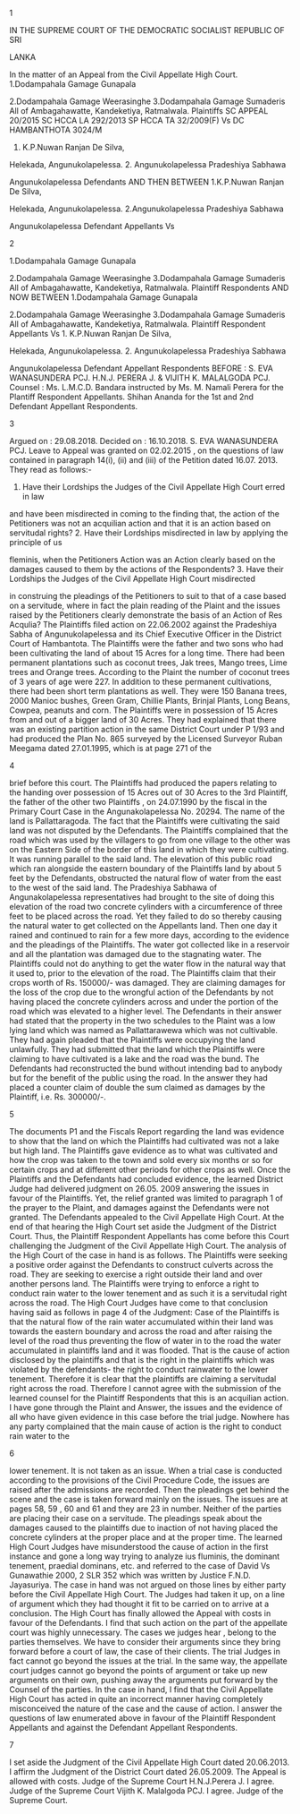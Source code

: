 1

IN THE SUPREME COURT OF THE DEMOCRATIC SOCIALIST REPUBLIC OF SRI

LANKA

In the matter of an Appeal from the Civil Appellate High Court. 1.Dodampahala Gamage Gunapala

2.Dodampahala Gamage Weerasinghe 3.Dodampahala Gamage Sumaderis All of Ambagahawatte, Kandeketiya, Ratmalwala. Plaintiffs SC APPEAL 20/2015 SC HCCA LA 292/2013 SP HCCA TA 32/2009(F) Vs DC HAMBANTHOTA 3024/M

1. K.P.Nuwan Ranjan De Silva,

Helekada, Angunukolapelessa. 2. Angunukolapelessa Pradeshiya Sabhawa

Angunukolapelessa Defendants AND THEN BETWEEN 1.K.P.Nuwan Ranjan De Silva,

Helekada, Angunukolapelessa. 2.Angunukolapelessa Pradeshiya Sabhawa

Angunukolapelessa Defendant Appellants Vs

2

1.Dodampahala Gamage Gunapala

2.Dodampahala Gamage Weerasinghe 3.Dodampahala Gamage Sumaderis All of Ambagahawatte, Kandeketiya, Ratmalwala. Plaintiff Respondents AND NOW BETWEEN 1.Dodampahala Gamage Gunapala

2.Dodampahala Gamage Weerasinghe 3.Dodampahala Gamage Sumaderis All of Ambagahawatte, Kandeketiya, Ratmalwala. Plaintiff Respondent Appellants Vs 1. K.P.Nuwan Ranjan De Silva,

Helekada, Angunukolapelessa. 2. Angunukolapelessa Pradeshiya Sabhawa

Angunukolapelessa Defendant Appellant Respondents BEFORE : S. EVA WANASUNDERA PCJ. H.N.J. PERERA J. & VIJITH K. MALALGODA PCJ. Counsel : Ms. L.M.C.D. Bandara instructed by Ms. M. Namali Perera for the Plantiff Respondent Appellants. Shihan Ananda for the 1st and 2nd Defendant Appellant Respondents.

3

Argued on : 29.08.2018. Decided on : 16.10.2018. S. EVA WANASUNDERA PCJ. Leave to Appeal was granted on 02.02.2015 , on the questions of law contained in paragraph 14(i), (ii) and (iii) of the Petition dated 16.07. 2013. They read as follows:-

1. Have their Lordships the Judges of the Civil Appellate High Court erred in law

and have been misdirected in coming to the finding that, the action of the Petitioners was not an acquilian action and that it is an action based on servitudal rights? 2. Have their Lordships misdirected in law by applying the principle of us

fleminis, when the Petitioners Action was an Action clearly based on the damages caused to them by the actions of the Respondents? 3. Have their Lordships the Judges of the Civil Appellate High Court misdirected

in construing the pleadings of the Petitioners to suit to that of a case based on a servitude, where in fact the plain reading of the Plaint and the issues raised by the Petitioners clearly demonstrate the basis of an Action of Res Acqulia? The Plaintiffs filed action on 22.06.2002 against the Pradeshiya Sabha of Angunukolapelessa and its Chief Executive Officer in the District Court of Hambantota. The Plaintiffs were the father and two sons who had been cultivating the land of about 15 Acres for a long time. There had been permanent plantations such as coconut trees, Jak trees, Mango trees, Lime trees and Orange trees. According to the Plaint the number of coconut trees of 3 years of age were 227. In addition to these permanent cultivations, there had been short term plantations as well. They were 150 Banana trees, 2000 Manioc bushes, Green Gram, Chillie Plants, Brinjal Plants, Long Beans, Cowpea, peanuts and corn. The Plaintiffs were in possession of 15 Acres from and out of a bigger land of 30 Acres. They had explained that there was an existing partition action in the same District Court under P 1/93 and had produced the Plan No. 865 surveyed by the Licensed Surveyor Ruban Meegama dated 27.01.1995, which is at page 271 of the

4

brief before this court. The Plaintiffs had produced the papers relating to the handing over possession of 15 Acres out of 30 Acres to the 3rd Plaintiff, the father of the other two Plaintiffs , on 24.07.1990 by the fiscal in the Primary Court Case in the Angunakolapelessa No. 20294. The name of the land is Pallattaragoda. The fact that the Plaintiffs were cultivating the said land was not disputed by the Defendants. The Plaintiffs complained that the road which was used by the villagers to go from one village to the other was on the Eastern Side of the border of this land in which they were cultivating. It was running parallel to the said land. The elevation of this public road which ran alongside the eastern boundary of the Plaintiffs land by about 5 feet by the Defendants, obstructed the natural flow of water from the east to the west of the said land. The Pradeshiya Sabhawa of Angunakolapelessa representatives had brought to the site of doing this elevation of the road two concrete cylinders with a circumference of three feet to be placed across the road. Yet they failed to do so thereby causing the natural water to get collected on the Appellants land. Then one day it rained and continued to rain for a few more days, according to the evidence and the pleadings of the Plaintiffs. The water got collected like in a reservoir and all the plantation was damaged due to the stagnating water. The Plaintiffs could not do anything to get the water flow in the natural way that it used to, prior to the elevation of the road. The Plaintiffs claim that their crops worth of Rs. 150000/- was damaged. They are claiming damages for the loss of the crop due to the wrongful action of the Defendants by not having placed the concrete cylinders across and under the portion of the road which was elevated to a higher level. The Defendants in their answer had stated that the property in the two schedules to the Plaint was a low lying land which was named as Pallattarawewa which was not cultivable. They had again pleaded that the Plaintiffs were occupying the land unlawfully. They had submitted that the land which the Plaintiffs were claiming to have cultivated is a lake and the road was the bund. The Defendants had reconstructed the bund without intending bad to anybody but for the benefit of the public using the road. In the answer they had placed a counter claim of double the sum claimed as damages by the Plaintiff, i.e. Rs. 300000/-.

5

The documents P1 and the Fiscals Report regarding the land was evidence to show that the land on which the Plaintiffs had cultivated was not a lake but high land. The Plaintiffs gave evidence as to what was cultivated and how the crop was taken to the town and sold every six months or so for certain crops and at different other periods for other crops as well. Once the Plaintiffs and the Defendants had concluded evidence, the learned District Judge had delivered judgment on 26.05. 2009 answering the issues in favour of the Plaintiffs. Yet, the relief granted was limited to paragraph 1 of the prayer to the Plaint, and damages against the Defendants were not granted. The Defendants appealed to the Civil Appellate High Court. At the end of that hearing the High Court set aside the Judgment of the District Court. Thus, the Plaintiff Respondent Appellants has come before this Court challenging the Judgment of the Civil Appellate High Court. The analysis of the High Court of the case in hand is as follows. The Plaintiffs were seeking a positive order against the Defendants to construct culverts across the road. They are seeking to exercise a right outside their land and over another persons land. The Plaintiffs were trying to enforce a right to conduct rain water to the lower tenement and as such it is a servitudal right across the road. The High Court Judges have come to that conclusion having said as follows in page 4 of the Judgment: Case of the Plaintiffs is that the natural flow of the rain water accumulated within their land was towards the eastern boundary and across the road and after raising the level of the road thus preventing the flow of water in to the road the water accumulated in plaintiffs land and it was flooded. That is the cause of action disclosed by the plaintiffs and that is the right in the plaintiffs which was violated by the defendants- the right to conduct rainwater to the lower tenement. Therefore it is clear that the plaintiffs are claiming a servitudal right across the road. Therefore I cannot agree with the submission of the learned counsel for the Plaintiff Respondents that this is an acquilian action. I have gone through the Plaint and Answer, the issues and the evidence of all who have given evidence in this case before the trial judge. Nowhere has any party complained that the main cause of action is the right to conduct rain water to the

6

lower tenement. It is not taken as an issue. When a trial case is conducted according to the provisions of the Civil Procedure Code, the issues are raised after the admissions are recorded. Then the pleadings get behind the scene and the case is taken forward mainly on the issues. The issues are at pages 58, 59 , 60 and 61 and they are 23 in number. Neither of the parties are placing their case on a servitude. The pleadings speak about the damages caused to the plaintiffs due to inaction of not having placed the concrete cylinders at the proper place and at the proper time. The learned High Court Judges have misunderstood the cause of action in the first instance and gone a long way trying to analyze ius fluminis, the dominant tenement, praedial dominans, etc. and referred to the case of David Vs Gunawathie 2000, 2 SLR 352 which was written by Justice F.N.D. Jayasuriya. The case in hand was not argued on those lines by either party before the Civil Appellate High Court. The Judges had taken it up, on a line of argument which they had thought it fit to be carried on to arrive at a conclusion. The High Court has finally allowed the Appeal with costs in favour of the Defendants. I find that such action on the part of the appellate court was highly unnecessary. The cases we judges hear , belong to the parties themselves. We have to consider their arguments since they bring forward before a court of law, the case of their clients. The trial Judges in fact cannot go beyond the issues at the trial. In the same way, the appellate court judges cannot go beyond the points of argument or take up new arguments on their own, pushing away the arguments put forward by the Counsel of the parties. In the case in hand, I find that the Civil Appellate High Court has acted in quite an incorrect manner having completely misconceived the nature of the case and the cause of action. I answer the questions of law enumerated above in favour of the Plaintiff Respondent Appellants and against the Defendant Appellant Respondents.

7

I set aside the Judgment of the Civil Appellate High Court dated 20.06.2013. I affirm the Judgment of the District Court dated 26.05.2009. The Appeal is allowed with costs. Judge of the Supreme Court H.N.J.Perera J. I agree. Judge of the Supreme Court Vijith K. Malalgoda PCJ. I agree. Judge of the Supreme Court.